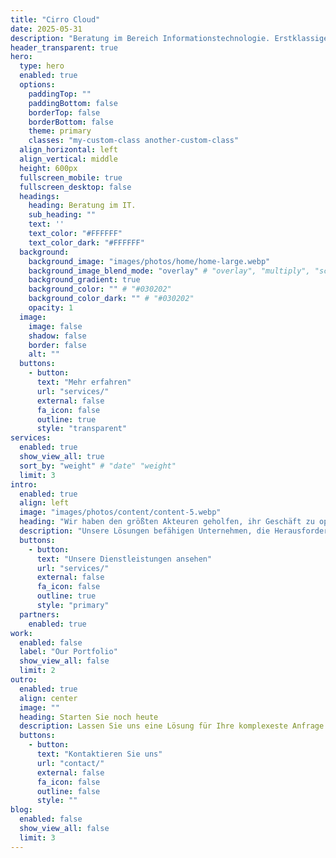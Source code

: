```yaml
---
title: "Cirro Cloud"
date: 2025-05-31
description: "Beratung im Bereich Informationstechnologie. Erstklassige Branchenerfahrung und moderne Lösungen stehen Ihnen zur Verfügung."
header_transparent: true
hero:
  type: hero
  enabled: true
  options:
    paddingTop: ""
    paddingBottom: false
    borderTop: false
    borderBottom: false
    theme: primary
    classes: "my-custom-class another-custom-class"
  align_horizontal: left
  align_vertical: middle
  height: 600px
  fullscreen_mobile: true
  fullscreen_desktop: false
  headings:
    heading: Beratung im IT.
    sub_heading: ""
    text: ''
    text_color: "#FFFFFF"
    text_color_dark: "#FFFFFF"
  background:
    background_image: "images/photos/home/home-large.webp"
    background_image_blend_mode: "overlay" # "overlay", "multiply", "screen"
    background_gradient: true
    background_color: "" # "#030202"
    background_color_dark: "" # "#030202" 
    opacity: 1
  image:
    image: false
    shadow: false
    border: false
    alt: ""
  buttons:
    - button:
      text: "Mehr erfahren"
      url: "services/"
      external: false
      fa_icon: false
      outline: true
      style: "transparent"
services:
  enabled: true
  show_view_all: true
  sort_by: "weight" # "date" "weight"
  limit: 3
intro:
  enabled: true
  align: left
  image: "images/photos/content/content-5.webp"
  heading: "Wir haben den größten Akteuren geholfen, ihr Geschäft zu optimieren."
  description: "Unsere Lösungen befähigen Unternehmen, die Herausforderungen von morgen zu meistern."
  buttons:
    - button:
      text: "Unsere Dienstleistungen ansehen"
      url: "services/"
      external: false
      fa_icon: false
      outline: true
      style: "primary"
  partners:
    enabled: true
work:
  enabled: false
  label: "Our Portfolio"
  show_view_all: false
  limit: 2
outro:
  enabled: true
  align: center
  image: ""
  heading: Starten Sie noch heute
  description: Lassen Sie uns eine Lösung für Ihre komplexeste Anfrage finden.
  buttons:
    - button:
      text: "Kontaktieren Sie uns"
      url: "contact/"
      external: false
      fa_icon: false
      outline: false
      style: ""
blog:
  enabled: false
  show_view_all: false
  limit: 3
---
```

